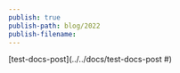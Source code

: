 ```yaml
---
publish: true
publish-path: blog/2022
publish-filename: 
---
```

[test-docs-post](../../docs/test-docs-post #)